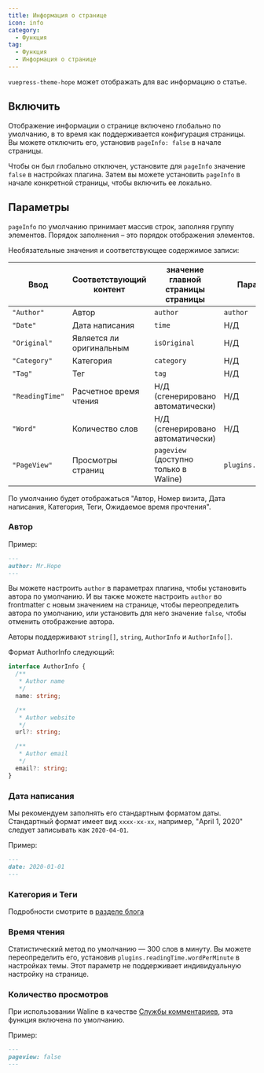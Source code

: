 ```yaml
---
title: Информация о странице
icon: info
category:
  - Функция
tag:
  - Функция
  - Информация о странице
---
```


`vuepress-theme-hope` может отображать для вас информацию о статье.

<!-- more -->

## Включить

Отображение информации о странице включено глобально по умолчанию, в то время как поддерживается конфигурация страницы. Вы можете отключить его, установив `pageInfo: false` в начале страницы.

Чтобы он был глобально отключен, установите для `pageInfo` значение `false` в настройках плагина. Затем вы можете установить `pageInfo` в начале конкретной страницы, чтобы включить ее локально.

## Параметры <Badge text="Конфигурация страницы поддержки" />

`pageInfo` по умолчанию принимает массив строк, заполняя группу элементов. Порядок заполнения – это порядок отображения элементов.

Необязательные значения и соответствующее содержимое записи:

| Ввод            | Соответствующий контент  | значение главной страницы страницы    | Параметры темы             |
| --------------- | ------------------------ | ------------------------------------- | -------------------------- |
| `"Author"`      | Автор                    | `author`                              | `author`                   |
| `"Date"`        | Дата написания           | `time`                                | Н/Д                        |
| `"Original"`    | Является ли оригинальным | `isOriginal`                          | Н/Д                        |
| `"Category"`    | Категория                | `category`                            | Н/Д                        |
| `"Tag"`         | Тег                      | `tag`                                 | Н/Д                        |
| `"ReadingTime"` | Расчетное время чтения   | Н/Д (сгенерировано автоматически)     | Н/Д                        |
| `"Word"`        | Количество слов          | Н/Д (сгенерировано автоматически)     | Н/Д                        |
| `"PageView"`    | Просмотры страниц        | `pageview` (доступно только в Waline) | `plugins.comment.pageview` |

По умолчанию будет отображаться "Автор, Номер визита, Дата написания, Категория, Теги, Ожидаемое время прочтения".

### Автор <Badge text="Конфигурация страницы поддержки" />

Пример:

```md
---
author: Mr.Hope
---
```

Вы можете настроить `author` в параметрах плагина, чтобы установить автора по умолчанию. И вы также можете настроить `author` во frontmatter с новым значением на странице, чтобы переопределить автора по умолчанию, или установить для него значение `false`, чтобы отменить отображение автора.

Авторы поддерживают `string[]`, `string`, `AuthorInfo` и `AuthorInfo[]`.

Формат AuthorInfo следующий:

```ts
interface AuthorInfo {
  /**
   * Author name
   */
  name: string;

  /**
   * Author website
   */
  url?: string;

  /**
   * Author email
   */
  email?: string;
}
```

### Дата написания

Мы рекомендуем заполнять его стандартным форматом даты. Стандартный формат имеет вид `xxxx-xx-xx`, например, "April 1, 2020" следует записывать как `2020-04-01`.

Пример:

```md
---
date: 2020-01-01
---
```

### Категория и Теги

Подробности смотрите в [разделе блога](../blog/category-and-tags.md)

### Время чтения

Статистический метод по умолчанию — 300 слов в минуту. Вы можете переопределить его, установив `plugins.readingTime.wordPerMinute` в настройках темы. Этот параметр не поддерживает индивидуальную настройку на странице.

### Количество просмотров <Badge text="Конфигурация страницы поддержки" />

При использовании Waline в качестве [Службы комментариев](comment.md), эта функция включена по умолчанию.

Пример:

```md
---
pageview: false
---
```
